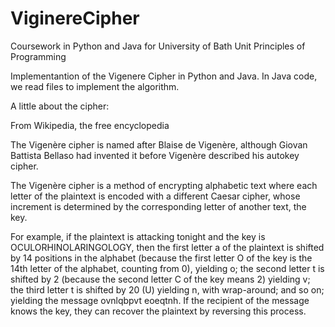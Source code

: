 # ViginereCipher
Coursework in Python and Java for University of Bath Unit Principles of Programming

Implementantion of the  Vigenere Cipher in Python and Java. In Java code, we read files to implement the algorithm.

A little about the cipher:

From Wikipedia, the free encyclopedia

The Vigenère cipher is named after Blaise de Vigenère, although Giovan Battista Bellaso had invented it before Vigenère described his autokey cipher.

The Vigenère cipher is a method of encrypting alphabetic text where each letter of the plaintext is encoded with a different Caesar cipher, whose increment is determined by the corresponding letter of another text, the key.

For example, if the plaintext is attacking tonight and the key is OCULORHINOLARINGOLOGY, then the first letter a of the plaintext is shifted by 14 positions in the alphabet (because the first letter O of the key is the 14th letter of the alphabet, counting from 0), yielding o;
the second letter t is shifted by 2 (because the second letter C of the key means 2) yielding v;
the third letter t is shifted by 20 (U) yielding n, with wrap-around;
and so on; yielding the message ovnlqbpvt eoeqtnh. If the recipient of the message knows the key, they can recover the plaintext by reversing this process.
